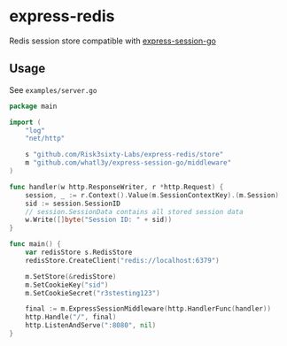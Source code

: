 # express-redis

Redis session store compatible with [express-session-go](https://github.com/whatl3y/express-session-go)

## Usage

See `examples/server.go`

```go
package main

import (
	"log"
	"net/http"

	s "github.com/Risk3sixty-Labs/express-redis/store"
	m "github.com/whatl3y/express-session-go/middleware"
)

func handler(w http.ResponseWriter, r *http.Request) {
	session, _ := r.Context().Value(m.SessionContextKey).(m.Session)
	sid := session.SessionID
	// session.SessionData contains all stored session data
	w.Write([]byte("Session ID: " + sid))
}

func main() {
	var redisStore s.RedisStore
	redisStore.CreateClient("redis://localhost:6379")

	m.SetStore(&redisStore)
	m.SetCookieKey("sid")
	m.SetCookieSecret("r3stesting123")

	final := m.ExpressSessionMiddleware(http.HandlerFunc(handler))
	http.Handle("/", final)
	http.ListenAndServe(":8080", nil)
}
```